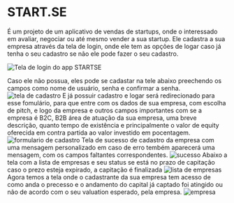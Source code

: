 <h1>START.SE</h1>

É um projeto de um aplicativo de vendas de startups, onde o interessado em avaliar, negociar ou até mesmo vender a sua startup. 
Ele cadastra a sua empresa através da tela de login, onde ele tem as opções de logar caso já tenha o seu cadastro se não
ele pode fazer o seu cadastro.

![Tela de login do app STARTSE](https://github.com/user-attachments/assets/cab2b7a1-dba6-47d7-97fb-007439beb579)

Caso ele não possua, eles pode se cadastar na tele abaixo preechendo os campos como nome de usuário, senha e confirmar a 
senha.
![tela de cadastro](https://github.com/user-attachments/assets/dc3a4b21-3a30-4915-801f-7f0ad88cec0b)
E já possuir cadastro e logar será redirecionado para esse fomulário, para que entre com os dados de sua empresa, com 
escolha de pitch, e logo da empresa e outros campos importantes com se a empresa é B2C, B2B área de atuação da sua empresa, uma breve descrição, quanto tempo de existência e principalmente o valor  de equity oferecida em contra partida 
ao valor investido em pocentagem.![formulario de cadastro](https://github.com/user-attachments/assets/cd8508fb-b622-4267-9162-485131f8005b)
Tela de sucesso de cadastro da empresa com uma mensagem personalizado em caso de erro tembém aparecerá uma mensagem, com os campos faltantes correspondentes.
![sucesso](https://github.com/user-attachments/assets/8e3f440d-9c5b-4c4f-b89f-2fe49662c821)
Abaixo a tela com a lista de empresas e seu status se está no prazo de capitação caso o prezo esteja expirado, a capitação é finalizada 
![lista de empresas](https://github.com/user-attachments/assets/25a2b8bc-9468-4332-82d4-b461a4279da1)
Agora temos a tela onde o cadastrante da sua empresa tem acesso de como anda o precesso e o andamento do capital já captado foi atingido ou não de acordo com o seu valuation esperado, pela empresa.
![empresa](https://github.com/user-attachments/assets/89d0c68a-5e24-4fa7-98cf-05db48685f2e)
